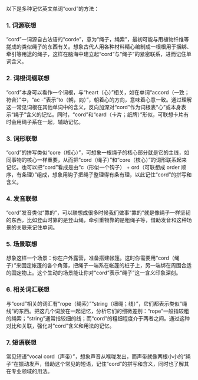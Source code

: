 以下是多种记忆英文单词“cord”的方法：

### 1. 词源联想
“cord”一词源自古法语的“corde”，意为“绳子，绳索”，最初可能与用植物纤维等搓成的类似绳子的东西有关。想象古代人用各种材料精心编制成一根根用于捆绑、牵引等用途的绳子，这样在脑海中建立起“cord”与“绳子”的紧密联系，进而记住单词含义。

### 2. 词根词缀联想
“cord”本身可以看作一个词根，与“heart（心）”相关，如在单词“accord（一致；符合）”中，“ac -”表示“to（朝，向）”，朝着心的方向，意味着心意一致。通过理解这一常见词根在其他单词中的含义，反向加深对“cord”作为词根表“心”或本身表示“绳子”含义的记忆。同时，“cord”和“card（卡片；纸牌）”形似，可联想卡片有时会用绳子系在一起，辅助记忆。

### 3. 词形联想
“cord”的拼写类似“core（核心）”，可想象一根绳子的核心部分就是它的主线，如同事物的核心一样重要，从而把“cord（绳子）”和“core（核心）”的词形联系起来记忆。也可以把“cord”看成是由“c（形似一个钩子） + ord（可联想成 order 顺序，有条理）”组成，想象用钩子把绳子整理得有条有理，以此记住“cord”的拼写和含义。

### 4. 发音联想
“cord”发音类似“靠的”，可以联想成很多时候我们做事“靠的”就是像绳子一样坚韧的东西，比如登山时靠的是登山绳，牵引重物靠的是粗绳子等，借助发音和这种场景的关联来记住单词。

### 5. 场景联想
想象这样一个场景：你在户外露营，准备搭建帐篷。这时你需要用“cord（绳子）”来固定帐篷的各个角落，把绳子一端系在帐篷的桩子上，另一端绑在周围合适的固定物上。这个生动的场景能让你对“cord”表示“绳子”这一含义印象深刻。

### 6. 相关词汇联想
与“cord”相关的词汇有“rope（绳索）”“string（细绳；线）”，它们都表示类似“绳线”的东西。把这几个词放在一起记忆，分析它们的细微差别：“rope”一般指较粗的绳索；“string”通常指较细的线；而“cord”的粗细程度介于两者之间。通过这种对比和关联，强化对“cord”含义和用法的记忆。

### 7. 短语联想
常见短语“vocal cord（声带）”，想象声音从喉咙发出，而声带就像两根小小的“绳子”在振动发声，借助这个常见的短语，记住“cord”的拼写和含义，同时也了解其在专业领域的用法。 